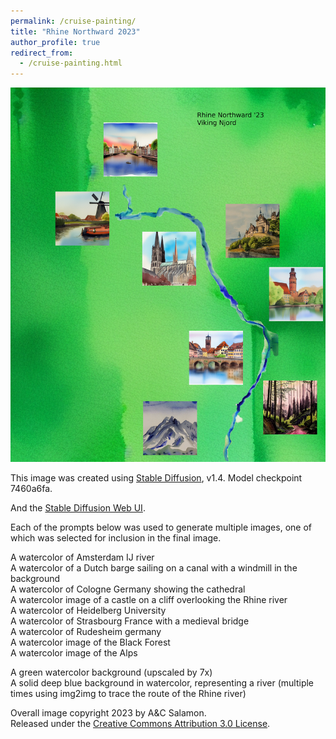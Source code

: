 ```yaml
---
permalink: /cruise-painting/
title: "Rhine Northward 2023"
author_profile: true
redirect_from: 
  - /cruise-painting.html
---
```


![](/images/RhineRiverCruise2023_small.png "Rhine Northward 2023")

This image was created using [Stable Diffusion](https://github.com/CompVis/stable-diffusion.git), v1.4.  Model checkpoint 7460a6fa.

And the [Stable Diffusion Web UI]( https://github.com/AUTOMATIC1111/stable-diffusion-webui.git).

Each of the prompts below was used to generate multiple images, one of which was selected for inclusion in the final image.

A watercolor of Amsterdam IJ river<br />
A watercolor of a Dutch barge sailing on a canal with a windmill in the background<br />
A watercolor of Cologne Germany showing the cathedral<br />
A watercolor image of a castle on a cliff overlooking the Rhine river<br />
A watercolor of Heidelberg University<br />
A watercolor of Strasbourg France with a medieval bridge<br />
A watercolor of Rudesheim germany<br />
A watercolor image of the Black Forest<br />
A watercolor image of the Alps<br />

A green watercolor background (upscaled by 7x)<br />
A solid deep blue background in watercolor, representing a river (multiple times using img2img to trace the route of the Rhine river)<br />

Overall image copyright 2023 by A&C Salamon.<br />
Released under the [Creative Commons Attribution 3.0 License](https://creativecommons.org/licenses/by/3.0/).

